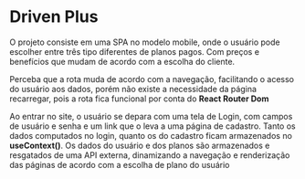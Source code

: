 <h1>Driven Plus</h1>

<p> O projeto consiste em uma SPA no modelo mobile, onde o usuário pode escolher entre três tipo diferentes de planos pagos. Com preços e benefícios que mudam de acordo com a escolha do cliente. </p>

<p>Perceba que a rota muda de acordo com a navegação, facilitando o acesso do usuário aos dados, porém não existe a necessidade da página recarregar, pois a rota fica funcional por conta do <b>React Router Dom</b></p>

<p>Ao entrar no site, o usuário se depara com uma tela de Login, com campos de usuário e senha e um link que o leva a uma página de cadastro. Tanto os dados computados no login, quanto os do cadastro ficam armazenados no <b>useContext()</b>. Os dados do usuário e dos planos são armazenados e resgatados de uma API externa, dinamizando a navegação e renderização das páginas de acordo com a escolha de plano do usuário</p>
